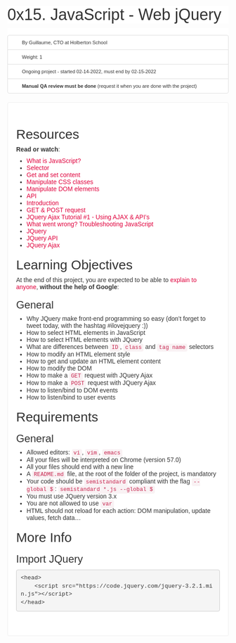 <h1 class="gap" style="box-sizing: border-box; font-size: 36px; margin-top: 50px !important; margin-right: 0px; margin-bottom: 10px; margin-left: 0px; font-family: aktiv-grotesk, sans-serif; font-weight: 500; line-height: 1.1; color: rgb(51, 51, 51); font-style: normal; font-variant-ligatures: normal; font-variant-caps: normal; letter-spacing: normal; orphans: 2; text-align: start; text-indent: 0px; text-transform: none; white-space: normal; widows: 2; word-spacing: 0px; -webkit-text-stroke-width: 0px; background-color: rgb(255, 255, 255); text-decoration-thickness: initial; text-decoration-style: initial; text-decoration-color: initial;">0x15. JavaScript - Web jQuery</h1>
<div data-react-cache-id="tags/Tags-0" data-react-class="tags/Tags" data-react-props='{"tags":[]}' style="box-sizing: border-box; color: rgb(51, 51, 51); font-family: aktiv-grotesk, sans-serif; font-size: 14px; font-style: normal; font-variant-ligatures: normal; font-variant-caps: normal; font-weight: 400; letter-spacing: normal; orphans: 2; text-align: start; text-indent: 0px; text-transform: none; white-space: normal; widows: 2; word-spacing: 0px; -webkit-text-stroke-width: 0px; background-color: rgb(255, 255, 255); text-decoration-thickness: initial; text-decoration-style: initial; text-decoration-color: initial;"><br></div>
<ul class="list-group metadata" style="box-sizing: border-box; margin-top: 0px; margin-bottom: 20px; padding-left: 0px; font-size: 11px; color: rgb(51, 51, 51); font-family: aktiv-grotesk, sans-serif; font-style: normal; font-variant-ligatures: normal; font-variant-caps: normal; font-weight: 400; letter-spacing: normal; orphans: 2; text-align: start; text-indent: 0px; text-transform: none; white-space: normal; widows: 2; word-spacing: 0px; -webkit-text-stroke-width: 0px; background-color: rgb(255, 255, 255); text-decoration-thickness: initial; text-decoration-style: initial; text-decoration-color: initial;">
    <li class="list-group-item" style="box-sizing: border-box; position: relative; display: block; padding: 10px 15px; margin-bottom: -1px; background-color: rgb(255, 255, 255); border: 1px solid rgb(221, 221, 221); border-top-left-radius: 4px; border-top-right-radius: 4px;"><i aria-hidden="true" class="fa fa-user  fa-fw" style="box-sizing: border-box; display: inline-block; font-style: normal; font-variant: normal; font-weight: normal; font-stretch: normal; line-height: 1; font-family: FontAwesome; font-size: inherit; text-rendering: auto; -webkit-font-smoothing: antialiased; width: 1.28571em; text-align: center;"></i> By Guillaume, CTO at Holberton School</li>
    <li class="list-group-item" style="box-sizing: border-box; position: relative; display: block; padding: 10px 15px; margin-bottom: -1px; background-color: rgb(255, 255, 255); border: 1px solid rgb(221, 221, 221);"><i aria-hidden="true" class="fa fa-cogs  fa-fw" style="box-sizing: border-box; display: inline-block; font-style: normal; font-variant: normal; font-weight: normal; font-stretch: normal; line-height: 1; font-family: FontAwesome; font-size: inherit; text-rendering: auto; -webkit-font-smoothing: antialiased; width: 1.28571em; text-align: center;"></i> Weight: 1</li>
    <li class="list-group-item" style="box-sizing: border-box; position: relative; display: block; padding: 10px 15px; margin-bottom: -1px; background-color: rgb(255, 255, 255); border: 1px solid rgb(221, 221, 221);"><i aria-hidden="true" class="fa fa-calendar  fa-fw" style="box-sizing: border-box; display: inline-block; font-style: normal; font-variant: normal; font-weight: normal; font-stretch: normal; line-height: 1; font-family: FontAwesome; font-size: inherit; text-rendering: auto; -webkit-font-smoothing: antialiased; width: 1.28571em; text-align: center;"></i> Ongoing project - started 02-14-2022, must end by 02-15-2022&nbsp;</li>
    <li class="list-group-item" style="box-sizing: border-box; position: relative; display: block; padding: 10px 15px; margin-bottom: 0px; background-color: rgb(255, 255, 255); border: 1px solid rgb(221, 221, 221); border-bottom-right-radius: 4px; border-bottom-left-radius: 4px;"><i aria-hidden="true" class="fa fa-check-square  fa-fw" style="box-sizing: border-box; display: inline-block; font-style: normal; font-variant: normal; font-weight: normal; font-stretch: normal; line-height: 1; font-family: FontAwesome; font-size: inherit; text-rendering: auto; -webkit-font-smoothing: antialiased; width: 1.28571em; text-align: center;"></i> <strong style="box-sizing: border-box; font-weight: bold;">Manual QA review must be done</strong> (request it when you are done with the project)</li>
</ul>
<div class="well clean" style="box-sizing: border-box; min-height: 20px; padding: 19px; margin-bottom: 20px; background: white; border: 1px solid rgb(238, 238, 238); border-radius: 4px; box-shadow: none; color: rgb(51, 51, 51); font-family: aktiv-grotesk, sans-serif; font-size: 14px; font-style: normal; font-variant-ligatures: normal; font-variant-caps: normal; font-weight: 400; letter-spacing: normal; orphans: 2; text-align: start; text-indent: 0px; text-transform: none; white-space: normal; widows: 2; word-spacing: 0px; -webkit-text-stroke-width: 0px; text-decoration-thickness: initial; text-decoration-style: initial; text-decoration-color: initial;">
    <p style="box-sizing: border-box; margin: 0px 0px 10px;"><br></p>
    <h2 style="box-sizing: border-box; font-family: inherit; font-weight: 500; line-height: 1.1; color: inherit; margin-top: 20px; margin-bottom: 10px; font-size: 30px;">Resources</h2>
    <p style="box-sizing: border-box; margin: 0px 0px 10px;"><strong style="box-sizing: border-box; font-weight: bold;">Read or watch</strong>:</p>
    <ul style="box-sizing: border-box; margin-top: 0px; margin-bottom: 10px;">
        <li style="box-sizing: border-box;"><a href="https://intranet.hbtn.io/rltoken/FBd59d6M-Bal5PiSJbhw9g" style="box-sizing: border-box; background-color: transparent; color: rgb(224, 0, 60); text-decoration: none;" target="_blank" title="What is JavaScript?">What is JavaScript?</a></li>
        <li style="box-sizing: border-box;"><a href="https://intranet.hbtn.io/rltoken/RtFB5Ycdvvk5OYv79zgr6A" style="box-sizing: border-box; background-color: transparent; color: rgb(224, 0, 60); text-decoration: none;" target="_blank" title="Selector">Selector</a></li>
        <li style="box-sizing: border-box;"><a href="https://intranet.hbtn.io/rltoken/JAC2vdSj1pbH6y_9OwQrAw" style="box-sizing: border-box; background-color: transparent; color: rgb(224, 0, 60); text-decoration: none;" target="_blank" title="Get and set content">Get and set content</a></li>
        <li style="box-sizing: border-box;"><a href="https://intranet.hbtn.io/rltoken/Pvl_U4kdmxtHrZAHoFh_qw" style="box-sizing: border-box; background-color: transparent; color: rgb(224, 0, 60); text-decoration: none;" target="_blank" title="Manipulate CSS classes">Manipulate CSS classes</a></li>
        <li style="box-sizing: border-box;"><a href="https://intranet.hbtn.io/rltoken/fA1R3S7dNUX4lj68z6qMyw" style="box-sizing: border-box; background-color: transparent; color: rgb(224, 0, 60); text-decoration: none;" target="_blank" title="Manipulate DOM elements">Manipulate DOM elements</a></li>
        <li style="box-sizing: border-box;"><a href="https://intranet.hbtn.io/rltoken/w_Y67Y3UlGQ6nluZx9KJyQ" style="box-sizing: border-box; background-color: transparent; color: rgb(224, 0, 60); text-decoration: none;" target="_blank" title="API">API</a></li>
        <li style="box-sizing: border-box;"><a href="https://intranet.hbtn.io/rltoken/LOMQvsml-4ttg2Y2TVNbqQ" style="box-sizing: border-box; background-color: transparent; color: rgb(224, 0, 60); text-decoration: none;" target="_blank" title="Introduction">Introduction</a></li>
        <li style="box-sizing: border-box;"><a href="https://intranet.hbtn.io/rltoken/xN81Z76ZeNgB42tyJOgXjA" style="box-sizing: border-box; background-color: transparent; color: rgb(224, 0, 60); text-decoration: none;" target="_blank" title="GET & POST request">GET &amp; POST request</a></li>
        <li style="box-sizing: border-box;"><a href="https://intranet.hbtn.io/rltoken/Rq2Ob5rhN-N458YBxxaRXQ" style="box-sizing: border-box; background-color: transparent; color: rgb(224, 0, 60); text-decoration: none;" target="_blank" title="JQuery Ajax Tutorial #1 - Using AJAX & API's">JQuery Ajax Tutorial #1 - Using AJAX &amp; API&rsquo;s</a></li>
        <li style="box-sizing: border-box;"><a href="https://intranet.hbtn.io/rltoken/ZpjZXl5AxHmurQFuxQfB4A" style="box-sizing: border-box; background-color: transparent; color: rgb(224, 0, 60); text-decoration: none;" target="_blank" title="What went wrong? Troubleshooting JavaScript">What went wrong? Troubleshooting JavaScript</a></li>
        <li style="box-sizing: border-box;"><a href="https://intranet.hbtn.io/rltoken/L5nA7F44DBhrCAdlEvxrqQ" style="box-sizing: border-box; background-color: transparent; color: rgb(224, 0, 60); text-decoration: none;" target="_blank" title="JQuery">JQuery</a></li>
        <li style="box-sizing: border-box;"><a href="https://intranet.hbtn.io/rltoken/U3XGm3WaMxON5c-NkBFS6Q" style="box-sizing: border-box; background-color: transparent; color: rgb(224, 0, 60); text-decoration: none;" target="_blank" title="JQuery API">JQuery API</a></li>
        <li style="box-sizing: border-box;"><a href="https://intranet.hbtn.io/rltoken/pZmSwUxd65dxIrX7D4n1pg" style="box-sizing: border-box; background-color: transparent; color: rgb(224, 0, 60); text-decoration: none;" target="_blank" title="JQuery Ajax">JQuery Ajax</a></li>
    </ul>
    <h2 style="box-sizing: border-box; font-family: inherit; font-weight: 500; line-height: 1.1; color: inherit; margin-top: 20px; margin-bottom: 10px; font-size: 30px;">Learning Objectives</h2>
    <p style="box-sizing: border-box; margin: 0px 0px 10px;">At the end of this project, you are expected to be able to <a href="https://intranet.hbtn.io/rltoken/qv-13Upi3L10qLhZdrkFag" style="box-sizing: border-box; background-color: transparent; color: rgb(224, 0, 60); text-decoration: none;" target="_blank" title="explain to anyone">explain to anyone</a>, <strong style="box-sizing: border-box; font-weight: bold;">without the help of Google</strong>:</p>
    <h3 style="box-sizing: border-box; font-family: inherit; font-weight: 500; line-height: 1.1; color: inherit; margin-top: 20px; margin-bottom: 10px; font-size: 24px;">General</h3>
    <ul style="box-sizing: border-box; margin-top: 0px; margin-bottom: 10px;">
        <li style="box-sizing: border-box;">Why JQuery make front-end programming so easy (don&rsquo;t forget to tweet today, with the hashtag #ilovejquery :))</li>
        <li style="box-sizing: border-box;">How to select HTML elements in JavaScript</li>
        <li style="box-sizing: border-box;">How to select HTML elements with JQuery</li>
        <li style="box-sizing: border-box;">What are differences between <code style='box-sizing: border-box; font-family: Menlo, Monaco, Consolas, "Courier New", monospace; font-size: 12.6px; padding: 2px 4px; color: rgb(199, 37, 78); background-color: rgb(249, 242, 244); border-radius: 4px;'>ID</code>, <code style='box-sizing: border-box; font-family: Menlo, Monaco, Consolas, "Courier New", monospace; font-size: 12.6px; padding: 2px 4px; color: rgb(199, 37, 78); background-color: rgb(249, 242, 244); border-radius: 4px;'>class</code> and <code style='box-sizing: border-box; font-family: Menlo, Monaco, Consolas, "Courier New", monospace; font-size: 12.6px; padding: 2px 4px; color: rgb(199, 37, 78); background-color: rgb(249, 242, 244); border-radius: 4px;'>tag name</code> selectors</li>
        <li style="box-sizing: border-box;">How to modify an HTML element style</li>
        <li style="box-sizing: border-box;">How to get and update an HTML element content</li>
        <li style="box-sizing: border-box;">How to modify the DOM</li>
        <li style="box-sizing: border-box;">How to make a <code style='box-sizing: border-box; font-family: Menlo, Monaco, Consolas, "Courier New", monospace; font-size: 12.6px; padding: 2px 4px; color: rgb(199, 37, 78); background-color: rgb(249, 242, 244); border-radius: 4px;'>GET</code> request with JQuery Ajax</li>
        <li style="box-sizing: border-box;">How to make a <code style='box-sizing: border-box; font-family: Menlo, Monaco, Consolas, "Courier New", monospace; font-size: 12.6px; padding: 2px 4px; color: rgb(199, 37, 78); background-color: rgb(249, 242, 244); border-radius: 4px;'>POST</code> request with JQuery Ajax</li>
        <li style="box-sizing: border-box;">How to listen/bind to DOM events</li>
        <li style="box-sizing: border-box;">How to listen/bind to user events</li>
    </ul>
    <h2 style="box-sizing: border-box; font-family: inherit; font-weight: 500; line-height: 1.1; color: inherit; margin-top: 20px; margin-bottom: 10px; font-size: 30px;">Requirements</h2>
    <h3 style="box-sizing: border-box; font-family: inherit; font-weight: 500; line-height: 1.1; color: inherit; margin-top: 20px; margin-bottom: 10px; font-size: 24px;">General</h3>
    <ul style="box-sizing: border-box; margin-top: 0px; margin-bottom: 10px;">
        <li style="box-sizing: border-box;">Allowed editors: <code style='box-sizing: border-box; font-family: Menlo, Monaco, Consolas, "Courier New", monospace; font-size: 12.6px; padding: 2px 4px; color: rgb(199, 37, 78); background-color: rgb(249, 242, 244); border-radius: 4px;'>vi</code>, <code style='box-sizing: border-box; font-family: Menlo, Monaco, Consolas, "Courier New", monospace; font-size: 12.6px; padding: 2px 4px; color: rgb(199, 37, 78); background-color: rgb(249, 242, 244); border-radius: 4px;'>vim</code>, <code style='box-sizing: border-box; font-family: Menlo, Monaco, Consolas, "Courier New", monospace; font-size: 12.6px; padding: 2px 4px; color: rgb(199, 37, 78); background-color: rgb(249, 242, 244); border-radius: 4px;'>emacs</code></li>
        <li style="box-sizing: border-box;">All your files will be interpreted on Chrome (version 57.0)</li>
        <li style="box-sizing: border-box;">All your files should end with a new line</li>
        <li style="box-sizing: border-box;">A <code style='box-sizing: border-box; font-family: Menlo, Monaco, Consolas, "Courier New", monospace; font-size: 12.6px; padding: 2px 4px; color: rgb(199, 37, 78); background-color: rgb(249, 242, 244); border-radius: 4px;'>README.md</code> file, at the root of the folder of the project, is mandatory</li>
        <li style="box-sizing: border-box;">Your code should be <code style='box-sizing: border-box; font-family: Menlo, Monaco, Consolas, "Courier New", monospace; font-size: 12.6px; padding: 2px 4px; color: rgb(199, 37, 78); background-color: rgb(249, 242, 244); border-radius: 4px;'>semistandard</code> compliant with the flag <code style='box-sizing: border-box; font-family: Menlo, Monaco, Consolas, "Courier New", monospace; font-size: 12.6px; padding: 2px 4px; color: rgb(199, 37, 78); background-color: rgb(249, 242, 244); border-radius: 4px;'>--global $</code>: <code style='box-sizing: border-box; font-family: Menlo, Monaco, Consolas, "Courier New", monospace; font-size: 12.6px; padding: 2px 4px; color: rgb(199, 37, 78); background-color: rgb(249, 242, 244); border-radius: 4px;'>semistandard *.js --global $</code></li>
        <li style="box-sizing: border-box;">You must use JQuery version 3.x</li>
        <li style="box-sizing: border-box;">You are not allowed to use <code style='box-sizing: border-box; font-family: Menlo, Monaco, Consolas, "Courier New", monospace; font-size: 12.6px; padding: 2px 4px; color: rgb(199, 37, 78); background-color: rgb(249, 242, 244); border-radius: 4px;'>var</code></li>
        <li style="box-sizing: border-box;">HTML should not reload for each action: DOM manipulation, update values, fetch data&hellip;</li>
    </ul>
    <h2 style="box-sizing: border-box; font-family: inherit; font-weight: 500; line-height: 1.1; color: inherit; margin-top: 20px; margin-bottom: 10px; font-size: 30px;">More Info</h2>
    <h3 style="box-sizing: border-box; font-family: inherit; font-weight: 500; line-height: 1.1; color: inherit; margin-top: 20px; margin-bottom: 10px; font-size: 24px;">Import JQuery</h3>
    <pre style='box-sizing: border-box; overflow: auto; font-family: Menlo, Monaco, Consolas, "Courier New", monospace; font-size: 13px; display: block; padding: 9.5px; margin: 0px 0px 10px; line-height: 1.42857; color: rgb(51, 51, 51); word-break: break-all; overflow-wrap: break-word; background-color: rgb(245, 245, 245); border: 1px solid rgb(204, 204, 204); border-radius: 4px;'><code style='box-sizing: border-box; font-family: Menlo, Monaco, Consolas, "Courier New", monospace; font-size: inherit; padding: 0px; color: inherit; background-color: transparent; border-radius: 0px; white-space: pre-wrap;'>&lt;head&gt;
    &lt;script src=&quot;https://code.jquery.com/jquery-3.2.1.min.js&quot;&gt;&lt;/script&gt;
&lt;/head&gt;
</code></pre>
    <p style="box-sizing: border-box; margin: 0px 0px 10px;"><br></p>
</div>